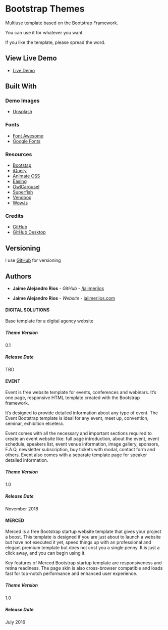 # Bootstrap Themes

Multiuse template based on the Bootstrap Framework.

You can use it for whatever you want.

If you like the template, please spread the word.


## View Live Demo

* [Live Demo](https://jaiimeriios.github.io/themes/)

## Built With

### Demo Images

* [Unsplash](https://unsplash.com)

### Fonts

* [Font Awesome](https://fontawesome.com)
* [Google Fonts](http://www.google.com/fonts)

### Resources

* [Bootstap](https://getbootstrap.com)
* [jQuery](https://jquery.com)
* [Animate CSS](http://daneden.github.io/animate.css/)
* [Easing](https://jqueryui.com/easing/)
* [OwlCarousel](https://owlcarousel2.github.io/OwlCarousel2/)
* [Superfish](https://superfish.joelbirch.co/)
* [Venobox](http://veno.es/venobox/)
* [WowJs](https://wowjs.uk)

### Credits

* [GitHub](https://github.com/)
* [GitHub Desktop](https://desktop.github.com/)


## Versioning

I use [GitHub](https://github.com/jaiimeriios/themes) for versioning

## Authors

* **Jaime Alejandro Rios** - *GitHub* - [/jaiimeriios](https://github.com/jaiimeriios)

* **Jaime Alejandro Rios** - *Website* - [jaiimeriios.com](http://jaiimeriios.com)



#### DIGITAL SOLUTIONS

Base template for a digital agency website

##### Theme Version

0.1

##### Release Date

TBD


#### EVENT

Event is free website template for events, conferences and webinars. It’s one page, responsive HTML template created with the Bootstrap framework.

It’s designed to provide detailed information about any type of event. The Event Bootstrap template is ideal for any event, meet up, convention, seminar, exhibition etcetera.

Event comes with all the necessary and important sections required to create an event website like: full page introduction, about the event, event schedule, speakers list, event venue information, image gallery, sponsors, F.A.Q, newsletter subscription, buy tickets with modal, contact form and others. Event also comes with a separate template page for speaker detailed information.

##### Theme Version

1.0

##### Release Date

November 2018

#### MERCED

Merced is a free Bootstrap startup website template that gives your project a boost. This template is designed if you are just about to launch a website but have not executed it yet, speed things up with an professional and elegant premium template but does not cost you a single penny. It is just a click away, and you can begin using it.

Key features of Merced Bootstrap startup template are responsiveness and retina readiness. The page skin is also cross-browser compatible and loads fast for top-notch performance and enhanced user experience.

##### Theme Version

1.0

##### Release Date

July 2016